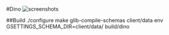 #Dino
![screenshots](http://i.imgur.com/JSHwxNf.png)

##Build
    ./configure
    make
    glib-compile-schemas client/data
    env GSETTINGS_SCHEMA_DIR=client/data/ build/dino
